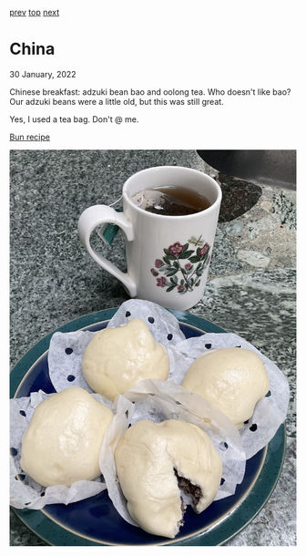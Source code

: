 [prev](chile.md)
[top](../index.md)
[next](colombia.md)
# China
30 January, 2022


Chinese breakfast: adzuki bean bao and oolong tea. Who doesn't like bao? Our adzuki beans were a little old, but this was still great.

Yes, I used a tea bag. Don't @ me.

[Bun recipe](https://redhousespice.com/red-bean-buns/)

![Buns](images/china.jpeg)
